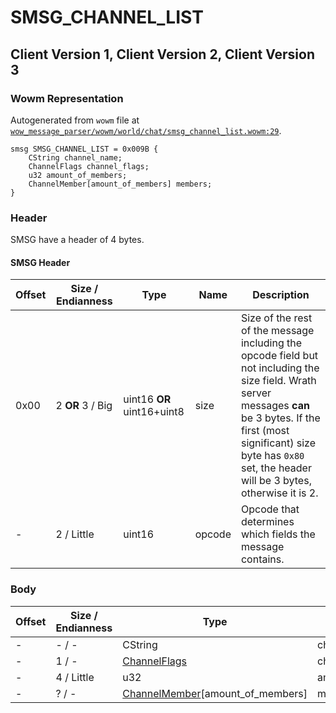 # SMSG_CHANNEL_LIST

## Client Version 1, Client Version 2, Client Version 3

### Wowm Representation

Autogenerated from `wowm` file at [`wow_message_parser/wowm/world/chat/smsg_channel_list.wowm:29`](https://github.com/gtker/wow_messages/tree/main/wow_message_parser/wowm/world/chat/smsg_channel_list.wowm#L29).
```rust,ignore
smsg SMSG_CHANNEL_LIST = 0x009B {
    CString channel_name;
    ChannelFlags channel_flags;
    u32 amount_of_members;
    ChannelMember[amount_of_members] members;
}
```
### Header

SMSG have a header of 4 bytes.

#### SMSG Header

| Offset | Size / Endianness | Type   | Name   | Description |
| ------ | ----------------- | ------ | ------ | ----------- |
| 0x00   | 2 **OR** 3 / Big           | uint16 **OR** uint16+uint8 | size | Size of the rest of the message including the opcode field but not including the size field. Wrath server messages **can** be 3 bytes. If the first (most significant) size byte has `0x80` set, the header will be 3 bytes, otherwise it is 2.|
| -      | 2 / Little| uint16 | opcode | Opcode that determines which fields the message contains. |

### Body

| Offset | Size / Endianness | Type | Name | Description | Comment |
| ------ | ----------------- | ---- | ---- | ----------- | ------- |
| - | - / - | CString | channel_name |  |  |
| - | 1 / - | [ChannelFlags](channelflags.md) | channel_flags |  |  |
| - | 4 / Little | u32 | amount_of_members |  |  |
| - | ? / - | [ChannelMember](channelmember.md)[amount_of_members] | members |  |  |

